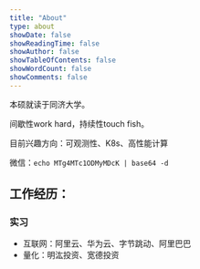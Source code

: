 ```yaml
---
title: "About"
type: about
showDate: false
showReadingTime: false
showAuthor: false
showTableOfContents: false
showWordCount: false
showComments: false
---
```


本硕就读于同济大学。

间歇性work hard，持续性touch fish。

目前兴趣方向：可观测性、K8s、高性能计算

微信：`echo MTg4MTc1ODMyMDcK | base64 -d`

## 工作经历：

### 实习
* 互联网：阿里云、华为云、字节跳动、阿里巴巴
* 量化：明汯投资、宽德投资

